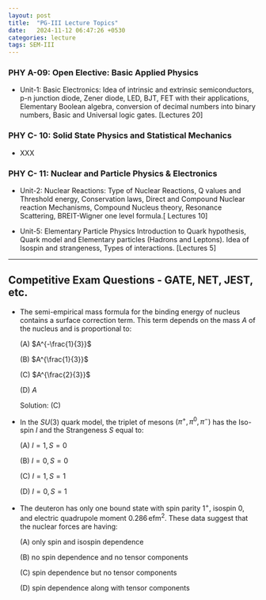 ```yaml
---
layout: post
title:  "PG-III Lecture Topics"
date:   2024-11-12 06:47:26 +0530
categories: lecture
tags: SEM-III
---
```


<!-- <img src="/SKMU/assets/img/LASER/rate.png" alt="Interaction Process" class="my-custom-class" style="max-width:100%; height:auto;"> -->

### PHY A-09: Open Elective: Basic Applied Physics
- Unit-1: Basic Electronics: Idea of intrinsic and extrinsic semiconductors, p-n junction diode, Zener diode, LED, BJT, FET with their applications, Elementary Boolean algebra, conversion of decimal numbers into binary numbers, Basic and Universal logic gates. [Lectures 20]

### PHY C- 10: Solid State Physics and Statistical Mechanics
- XXX

### PHY C- 11: Nuclear and Particle Physics & Electronics
- Unit-2: Nuclear Reactions: Type of Nuclear Reactions, Q values and Threshold energy, Conservation laws,
Direct and Compound Nuclear reaction Mechanisms, Compound Nucleus theory, Resonance Scattering, BREIT-Wigner one level formula.[ Lectures 10]

- Unit-5: Elementary Particle Physics
Introduction to Quark hypothesis, Quark model and Elementary particles (Hadrons and Leptons).
Idea of Isospin and strangeness, Types of interactions. [Lectures 5]



---

## Competitive Exam Questions - GATE, NET, JEST, etc.

- The semi-empirical mass formula for the binding energy of nucleus contains a surface
correction term. This term depends on the mass $A$ of the nucleus and is proportional to:

    (A) $A^{-\frac{1}{3}}$ 

    (B) $A^{\frac{1}{3}}$

    (C) $A^{\frac{2}{3}}$

    (D) $A$

    Solution: (C) 

- In the $SU(3)$ quark model, the triplet of mesons $(\pi^+, \pi^0,\pi^-)$ has the Iso-spin $I$ and the Strangeness $S$ equal to:

    (A) $I=1, S=0$

    (B) $I=0, S=0$

    (C) $I=1, S=1$

    (D) $I=0, S=1$

- The deuteron has only one bound state with spin parity $1^+$, isospin $0$, and electric quadrupole moment $0.286 \, \text{efm}^2$. These data suggest that the nuclear forces are having:

    (A) only spin and isospin dependence

    (B) no spin dependence and no tensor components

    (C) spin dependence but no tensor components

    (D) spin dependence along with tensor components